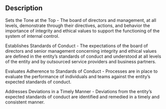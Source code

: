## Description

Sets the Tone at the Top - The board of directors and management, at all levels, demonstrate through their directives, actions, and behavior the importance of integrity and ethical values to support the functioning of the system of internal control.

Establishes Standards of Conduct - The expectations of the board of directors and senior management concerning integrity and ethical values are defined in the entity’s standards of conduct and understood at all levels of the entity and by outsourced service providers and business partners.

Evaluates Adherence to Standards of Conduct - Processes are in place to evaluate the performance of individuals and teams against the entity’s expected standards of conduct.

Addresses Deviations in a Timely Manner - Deviations from the entity’s expected standards of conduct are identified and remedied in a timely and consistent manner.
